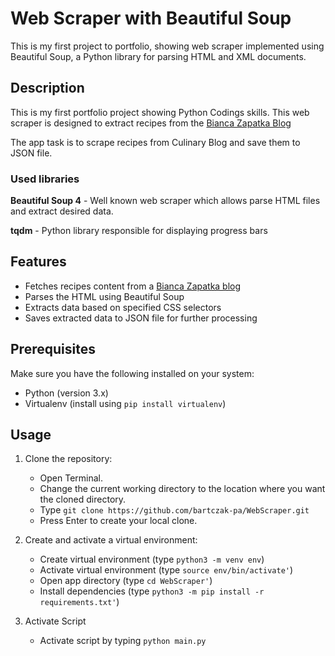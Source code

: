 # Web Scraper with Beautiful Soup

This is my first project to portfolio, showing web scraper implemented using Beautiful Soup, 
a Python library for parsing HTML and XML documents.


## Description

This is my first portfolio project showing Python Codings skills.
This web scraper is designed to extract recipes from the [Bianca Zapatka Blog](https://biancazapatka.com/)

The app task is to scrape recipes from Culinary Blog and save them to JSON file. 

### Used libraries

**Beautiful Soup 4** - Well known web scraper which allows parse HTML files and extract desired data.

**tqdm** - Python library responsible for displaying progress bars

## Features

- Fetches recipes content from a [Bianca Zapatka blog](https://biancazapatka.com/)
- Parses the HTML using Beautiful Soup
- Extracts data based on specified CSS selectors
- Saves extracted data to JSON file for further processing

## Prerequisites

Make sure you have the following installed on your system:

- Python (version 3.x)
- Virtualenv (install using `pip install virtualenv`)

## Usage

1. Clone the repository:
   - Open Terminal.
   - Change the current working directory to the location where you want the cloned directory.
   - Type `git clone https://github.com/bartczak-pa/WebScraper.git`
   - Press Enter to create your local clone.

2. Create and activate a virtual environment:
   - Create virtual environment (type `python3 -m venv env`)
   - Activate virtual environment (type `source env/bin/activate'`)
   - Open app directory (type `cd WebScraper'`)
   - Install dependencies (type `python3 -m pip install -r requirements.txt'`)

3. Activate Script
   - Activate script by typing `python main.py`
